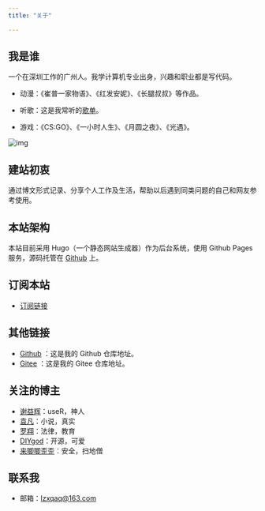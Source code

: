 ```yaml
---
title: "关于"

---
```


## 我是谁

一个在深圳工作的广州人。我学计算机专业出身，兴趣和职业都是写代码。

- 动漫：《崔普一家物语》、《红发安妮》、《长腿叔叔》等作品。

- 听歌：这是我常听的[歌单](/sing)。

- 游戏：《CS:GO》、《一小时人生》、《月圆之夜》、《光遇》。

![img](https://cdn.jsdelivr.net/gh/lzxqaq/jsdelivr@master/image/costumes/minhuit--ou-l39appartement-a-la-mode-plate-no-7-1920-fashion-illustration-in-high-resolution-by-george-barbier-original-from-the-beinecke-rare-book--manuscript-library-digitally-enhanced-by-rawpixel_50805875302_o.jpg)

## 建站初衷

通过博文形式记录、分享个人工作及生活，帮助以后遇到同类问题的自己和网友参考使用。

## 本站架构

本站目前采用 Hugo（一个静态网站生成器）作为后台系统，使用 Github Pages 服务，源码托管在 [Github](https://github.com/lzxqaq/source_lzxqaq.git) 上。  

## 订阅本站

- [订阅链接](https://lzxqaq.com/index.xml)

## 其他链接

* [Github](https://github.com/lzxqaq) ：这是我的 Github 仓库地址。
* [Gitee](https://gitee.com/lzxqaq) ：这是我的 Gitee 仓库地址。

## 关注的博主

* [谢益辉](https://yihui.org)：useR，神人
* [袁凡](https://yuanfan.rbind.io)：小说，真实
* [罗翔](https://space.bilibili.com/517327498)：法律，教育
* [DIYgod](https://diygod.cc/)：开源，可爱
* [来唧唧歪歪](https://www.ljjyy.com)：安全，扫地僧
## 联系我
* 邮箱：[lzxqaq@163.com](mailto:lzxqaq@163.com) 